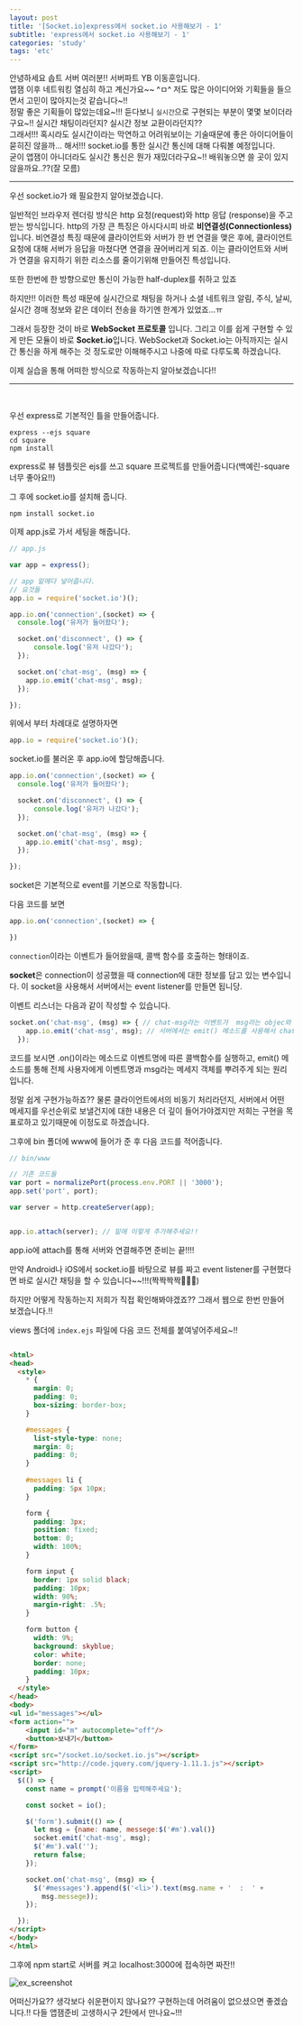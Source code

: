 ```yaml
---
layout: post
title: '[Socket.io]express에서 socket.io 사용해보기 - 1'
subtitle: 'express에서 socket.io 사용해보기 - 1'
categories: 'study'
tags: 'etc'
---
```


안녕하세요 솝트 서버 여러분!! 서버파트 YB 이동훈입니다.  
앱잼 이후 네트워킹 열심히 하고 계신가요~~ ^ㅁ^ 저도 많은 아이디어와 기획들을 들으면서 고민이 많아지는것 같습니다~!!  
정말 좋은 기획들이 많았는데요~!!! 듣다보니 ``실시간``으로 구현되는 부분이 몇몇 보이더라구요~!! 실시간 채팅이라던지? 실시간 정보 교환이라던지??  
그래서!!! 혹시라도 실시간이라는 막연하고 어려워보이는 기술때문에 좋은 아이디어들이 묻히진 않을까... 해서!!! socket.io를 통한 실시간 통신에 대해 다뤄볼 예정입니다.  
굳이 앱잼이 아니더라도 실시간 통신은 뭔가 재밌더라구요~!! 배워놓으면 쓸 곳이 있지 않을까요..??(잘 모름)

---

우선 socket.io가 왜 필요한지 알아보겠습니다.  

일반적인 브라우저 렌더링 방식은 http 요청(request)와 http 응답 (response)을 주고 받는 방식입니다. http의 가장 큰 특징은 아시다시피 바로 **비연결성(Connectionless)** 입니다.
비연결성 특징 때문에 클라이언트와 서버가 한 번 연결을 맺은 후에, 클라이언트 요청에 대해 서버가 응답을 마쳤다면 연결을 끊어버리게 되죠. 이는 클라이언트와 서버가 연결을 유지하기 위한 리소스를 줄이기위해 만들어진 특성입니다.

또한 한번에 한 방향으로만 통신이 가능한 half-duplex를 취하고 있죠

하지만!! 이러한 특성 때문에 실시간으로 채팅을 하거나 소셜 네트워크 알림, 주식, 날씨, 실시간 경매 정보와 같은 데이터 전송을 하기엔 한계가 있었죠...ㅠ

그래서 등장한 것이 바로 **WebSocket 프로토콜** 입니다. 그리고 이를 쉽게 구현할 수 있게 만든 모듈이 바로 **Socket.io**입니다. WebSocket과 Socket.io는 아직까지는 실시간 통신을 하게 해주는 것 정도로만 이해해주시고 나중에 따로 다루도록 하겠습니다.

이제 실습을 통해 어떠한 방식으로 작동하는지 알아보겠습니다!!


---

<br>

우선 express로 기본적인 틀을 만들어줍니다.

```
express --ejs square 
cd square
npm install
```

express로 뷰 템플릿은 ejs를 쓰고 square 프로젝트를 만들어줍니다(백예린-square 너무 좋아요!!)

그 후에 socket.io를 설치해 줍니다.

```
npm install socket.io
```

이제 app.js로 가서 세팅을 해줍니다.


```js
// app.js

var app = express();

// app 밑에다 넣어줍니다.
// 요것들 
app.io = require('socket.io')();

app.io.on('connection',(socket) => {
  console.log('유저가 들어왔다');

  socket.on('disconnect', () => {
      console.log('유저 나갔다');
  });

  socket.on('chat-msg', (msg) => {
    app.io.emit('chat-msg', msg);
  });

});
```

위에서 부터 차례대로 설명하자면

```js
app.io = require('socket.io')();
```

socket.io를 불러온 후 app.io에 할당해줍니다.

```js
app.io.on('connection',(socket) => {
  console.log('유저가 들어왔다');

  socket.on('disconnect', () => {
      console.log('유저가 나갔다');
  });

  socket.on('chat-msg', (msg) => {
    app.io.emit('chat-msg', msg);
  });

});
```

socket은 기본적으로 event를 기본으로 작동합니다.

다음 코드를 보면 

```js
app.io.on('connection',(socket) => {

})
```
``connection``이라는 이벤트가 들어왔을때, 콜백 함수를 호출하는 형태이죠.

**socket**은 connection이 성공했을 때 connection에 대한 정보를 담고 있는 변수입니다. 이 socket을 사용해서 서버에서는 event listener를 만들면 됩니당.

이벤트 리스너는 다음과 같이 작성할 수 있습니다.

```js
socket.on('chat-msg', (msg) => { // chat-msg라는 이벤트가  msg라는 objec와 함께 들어오면 
    app.io.emit('chat-msg', msg); // 서버에서는 emit() 메소드를 사용해서 chat-msg라는 이벤트로 동일한 내용을 전체 사용자에게 뿌려줍니다.
  });
```

코드를 보시면 .on()이라는 메소드로 이벤트명에 따른 콜백함수를 실행하고, emit() 메소드를 통해 전체 사용자에게 이벤트명과 msg라는 메세지 객체를 뿌려주게 되는 원리입니다.

정말 쉽게 구현가능하죠?? 물론 클라이언트에서의 비동기 처리라던지, 서버에서 어떤 메세지를 우선순위로 보낼건지에 대한 내용은 더 깊이 들어가야겠지만 저희는 구현을 목표로하고 있기때문에 이정도로 하겠습니다.

그후에 bin 폴더에 www에 들어가 준 후 다음 코드를 적어줍니다.

```js
// bin/www

// 기존 코드들
var port = normalizePort(process.env.PORT || '3000');
app.set('port', port);

var server = http.createServer(app);


app.io.attach(server); // 밑에 이렇게 추가해주세요!!
```

app.io에 attach를 통해 서버와 연결해주면 준비는 끝!!!!

만약 Android나 iOS에서 socket.io를 바탕으로 뷰를 짜고 event listener를 구현했다면 바로 실시간 채팅을 할 수 있습니다~~!!!(짝짝짝짝👏👏👏)

하지만 어떻게 작동하는지 저희가 직접 확인해봐야겠죠?? 그래서 웹으로 한번 만들어 보겠습니다.!! 

views 폴더에 ``index.ejs`` 파일에 다음 코드 전체를 붙여넣어주세요~!!

```html

<html>
<head>
  <style>
    * {
      margin: 0;
      padding: 0;
      box-sizing: border-box;
    }

    #messages {
      list-style-type: none;
      margin: 0;
      padding: 0;
    }
  
    #messages li {
      padding: 5px 10px;
    }

    form {
      padding: 3px;
      position: fixed;
      bottom: 0;
      width: 100%;
    }

    form input {
      border: 1px solid black;
      padding: 10px;
      width: 90%;
      margin-right: .5%;
    }

    form button {
      width: 9%;
      background: skyblue;
      color: white;
      border: none;
      padding: 10px;
    }
  </style>
</head>
<body>
<ul id="messages"></ul>
<form action="">
    <input id="m" autocomplete="off"/>
    <button>보내기</button>
</form>
<script src="/socket.io/socket.io.js"></script>
<script src="http://code.jquery.com/jquery-1.11.1.js"></script>
<script>
  $(() => {
    const name = prompt('이름을 입력해주세요');

    const socket = io();

    $('form').submit(() => {
      let msg = {name: name, messege:$('#m').val()} 
      socket.emit('chat-msg', msg);
      $('#m').val('');
      return false;
    });

    socket.on('chat-msg', (msg) => {
      $('#messages').append($('<li>').text(msg.name + '  :  ' +
        msg.messege));
    });

  });
</script>
</body>
</html>
```

그후에 npm start로 서버를 켜고 localhost:3000에 접속하면 짜잔!!

![ex_screenshot](/assets/img/posts/socket.png)

어떠신가요?? 생각보다 쉬운편이지 않나요?? 구현하는데 어려움이 없으셨으면 좋겠습니다.!! 다들 앱잼준비 고생하시구 2탄에서 만나요~!!!